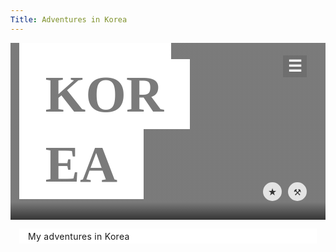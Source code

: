 ```yaml
---
Title: Adventures in Korea
---
```


<style>
body{
  overflow-x:hidden
}
a{
  text-decoration:none;
  color:#aaa
}
nav{
  position:fixed;
  background:rgba(20,20,20,0.9);
  z-index:9;
  width:100%;
  display:flex;
  align-items:center;
  justify-content:center;
  top:-90px;
  transition:all 0.4s
}
nav a{
  font-size:1em;
  padding:2em 1.5em;
  transition:all 0.4s
}
nav a:hover{
   background: rgba(252, 198, 0, 0.6);
   color: #333;
}
/* Logo here */
nav:before{
  content:"Datenstrom";
  position:absolute;
  left:10px;
  font-size:10px;
  border:1px solid;
  border-radius:5px;
  padding:9px 5px
}
.wrapper{
  position: relative;
  padding-bottom: 56.25125%;
  height: 0;
}
.hero {
  position: absolute;
  top: 0;
  left: 0;
  width: 100%;
  height: 100%;
  min-height:200px;
  background-color:#999;
  background-position:center;
  background-repeat:no-repeat;
  background-size:100% 100%;
  overflow:hidden;  
  animation: fader 60s  infinite; 
}
.hero:before{
  content:" ";
  position:absolute;
  width:100%;
  height:100%;
  background: linear-gradient(to bottom, rgba(0,0,0,0.2) 90%,rgba(0,0,0,0.65) 100%);
  z-index:0
}
@keyframes fader {
  0%,30%,100%{ background-image:url(https://68.media.tumblr.com/02ace438b88c1b42acdf041c9cfb40a0/tumblr_oj92canMJ21vm743bo1_1280.jpg)}
33%,60% { background-image: url(https://68.media.tumblr.com/6dd9c3eb4e1b814138cd88808fa4924c/tumblr_oix3a6uSrb1tgbn6xo1_1280.jpg); }
63%,97% { background-image: url(https://68.media.tumblr.com/9fe927a6c887499af03edae78bdd4538/tumblr_ok4v0050Lo1uz44pdo1_500.jpg) }
}
.hero h1{
  padding:.5em;
  width:50%;
  min-width:190px;
  position:absolute;
  bottom:0
}
.hero a{
  text-decoration:none;
  box-decoration-break: clone;
  -webkit-box-decoration-break: clone;
  background:#fff;
  padding:0.12em 0.5em;
  font-family: share;
  font-size: calc(1vw + 1vh + 3.5vmin);  
  line-height:calc(1vw + 1vh + 6.5vmin);
  color:#000;
  text-transform:uppercase;
  mix-blend-mode:screen;
  transition:all 0.4s
}
.hero a:hover{
  line-height:1.3em;
  mix-blend-mode:exclusion;
}
.container{
  padding:0.1em 1em;
  text-align:justify;
  line-height:1.5em;
  letter-spacing:0.02em;
  background:#fff;
  margin:1em
}


.gen,.sel,.men{
  display:flex;
  position:absolute;
  align-items:center;
  justify-content:center;
  right:30px;
  bottom:30px;
  color:#333;
  background:rgba(255,255,255,0.8);
  width:30px;
  height:30px;
  text-align:center;
  border-radius:50%;
  transition:all 0.2s;
  z-index:5
}
.men{
  background:rgba(0,0,0,0.1);
  color:#fff;
  top:20px;
  height:1.4em;
  width:1.5em;
  overflow:hidden;
  bottom:auto !important;
  border-radius:0;  
  font-size:1.8em;
  font-weight:700
}
.men:hover{
  background:rgba(220,220,220,0.91);
  color:#111;
}
.men:hover + nav, nav:hover{
  top:0;
}
.sel{
  right:70px;
}
.gen:hover,.sel:hover{
  background:#0a2f54;
  color:#ddd
}

footer{
  background:#0a0c10;
  padding:1em;
  text-align:center;
  color:#ddd;
  font-size:11px
}


[data-tip]::after {
  text-transform: none; 
  font-size: .9em;
  line-height: 1;
  user-select: none;
  pointer-events: none;
  position: absolute;
  display: none;
  opacity: 0;
  top:40px;
  left: 50%;
  transform: translate(-50%, 0);
  content: attr(data-tip); 
  font-family: sans-serif;
  text-align: center;
  min-width: 3em;
  max-width: 21em;
  white-space: nowrap;
  overflow: hidden;
  text-overflow: ellipsis;
  padding: 1em 1.5em;
  box-shadow: 0 1em 2em -.5em rgba(0, 0, 0, 0.5);
  background: rgba(0, 0, 0, 0.85);
  color: #fff;
  z-index: 1000;
}

[data-tip]:hover::after {
  display: block;
  opacity:1
}


/* follow me @nodws */
#btn-twtr{
  clear:both;
  color:#fff;
  border:2px solid;
  border-radius:3px;
  text-align:center;
  text-decoration:none;
  display:block;
  font-family:sans-serif;
  font-size:14px;
  width:13em;
  padding:5px 10px;
  font-weight:600;
  margin:40px auto;
  background:rgba(0,0,0,0.2);
  box-shadow:0 0 0px 3px rgba(0,0,0,0.2);
  opacity:0.8
}#btn-twtr:hover{color:#fff;opacity:1}
</style>
<div class="wrapper">
 <a href="#" class="men">&#9776;</a>
  <nav>
  <a href="#">Menu Item</a>  <a href="#">Menu Item</a>  <a href="#">Menu Item</a>
</nav>
  <div class="hero"><h1><a href="#">Adventures in Korea</a></h1>
  </div> 
   <a href="#" data-tip="Share" class="gen">&#9874;</a>
  <a href="#" data-tip="Favorites" class="sel">&starf;</a>
</div>
<div class="container" markdown="1">
My adventures in Korea
  

</div>

